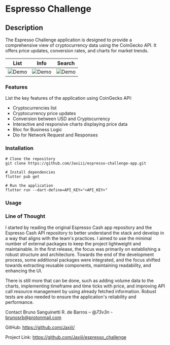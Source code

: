 # Espresso Challenge

## Description
The Espresso Challenge application is designed to provide a comprehensive view of cryptocurrency data using the CoinGecko API. It offers price updates, conversion rates, and charts for market trends.

List            |  Info |  Search
:-------------------------:|:-------------------------:|:-------------------------:
![Demo](https://media0.giphy.com/media/v1.Y2lkPTc5MGI3NjExb292ZGxjcHdtMDR1djVnYjc3em1idTJ3NDNjOGUxMnVqdWNqZjJoaSZlcD12MV9pbnRlcm5hbF9naWZfYnlfaWQmY3Q9Zw/4y9ZXxJZv5RWhgVsMi/giphy.gif)  |  ![Demo](https://media3.giphy.com/media/v1.Y2lkPTc5MGI3NjExZXozYzN2bTB1bXNtejZpaWxibjVqZXlzY2kwNXNieTludzF4YXdwbCZlcD12MV9pbnRlcm5hbF9naWZfYnlfaWQmY3Q9Zw/orbDpbbD63pZv9vi4v/giphy.gif) | ![Demo](https://media0.giphy.com/media/v1.Y2lkPTc5MGI3NjExYjN4ZmNweDRqbmJoMzFmYTN4emM1ZDY2Yzh0NmZ2a3p4NG55dTg2YyZlcD12MV9pbnRlcm5hbF9naWZfYnlfaWQmY3Q9Zw/xFGlwDXm2vk1YmVI44/giphy.gif)

### Features
List the key features of the application using CoinGecko API:

- Cryptocurrencies list
- Cryptocurrency price updates
- Conversion between USD and Cryptocurrency
- Interactive and responsive charts displaying price data
- Bloc for Business Logic
- Dio for Network Request and Responses

### Installation

```
# Clone the repository
git clone https://github.com/Jaxiii/espresso-challenge-app.git
```

```
# Install dependencies
flutter pub get
```
```
# Run the application
flutter run --dart-define=API_KEY="<API_KEY>"
```

### Usage

### Line of Thought

I started by reading the original Espresso Cash app repository and the Espresso Cash API repository to better understand the stack and develop in a way that aligns with the team's practices. I aimed to use the minimal number of external packages to keep the project lightweight and maintainable. In the first release, the focus was primarily on establishing a robust structure and architecture. Towards the end of the development process, some additional packages were integrated, and the focus shifted towards extracting reusable components, maintaining readability, and enhancing the UI.

There is still more that can be done, such as adding volume data to the charts, implementing timeframe and time ticks with price, and improving API call resource management by using already fetched information. Robust tests are also needed to ensure the application's reliability and performance.

Contact
Bruno Sanguinetti R. de Barros – @_73v3n_ - brunosrb@protonmail.com

GitHub: https://github.com/Jaxiii/

Project Link: https://github.com/Jaxiii/espresso_challenge
